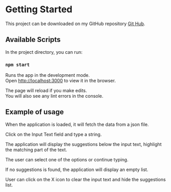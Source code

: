 # Getting Started

This project can be downloaded on my GitHub repository [Git Hub](https://github.com/lucianomuniz/autocomplete-ts).

## Available Scripts

In the project directory, you can run:

### `npm start`

Runs the app in the development mode.\
Open [http://localhost:3000](http://localhost:3000) to view it in the browser.

The page will reload if you make edits.\
You will also see any lint errors in the console.

## Example of usage

When the application is loaded, it will fetch the data from a json file.

Click on the Input Text field and type a string.

The application will display the suggestions below the input text, highlight the matching part of the text.

The user can select one of the options or continue typing.

If no suggestions is found, the application will display an empty list.

User can click on the X icon to clear the input text and hide the suggestions list.
